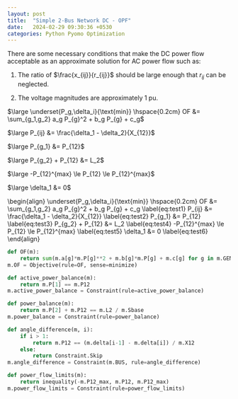```yaml
---
layout: post
title:  "Simple 2-Bus Network DC - OPF"
date:   2024-02-29 09:30:36 +0530
categories: Python Pyomo Optimization
---
```


There are some necessary conditions that make the DC power flow acceptable as an approximate solution for AC power flow such as:

1. The ratio of $\frac{x_{ij}}{r_{ij}}$ should be large enough that $r_{ij}$ can be neglected.

2. The voltage magnitudes are approximately $1$ pu.


$\large \underset{P_g,\delta_i}{\text{min}} \hspace{0.2cm} OF &= \sum_{g_1,g_2} a_g P_{g}^2 + b_g P_{g} + c_g$

$\large P_{ij} &= \frac{\delta_1 - \delta_2}{X_{12}}$

$\large P_{g_1} &= P_{12}$

$\large P_{g_2} + P_{12} &= L_2$

$\large -P_{12}^{max} \le P_{12} \le P_{12}^{max}$

$\large \delta_1 &= 0$


\begin{align}
	\underset{P_g,\delta_i}{\text{min}} \hspace{0.2cm} OF &= \sum_{g_1,g_2} a_g P_{g}^2 + b_g P_{g} + c_g \label{eq:test1}
	P_{ij} &= \frac{\delta_1 - \delta_2}{X_{12}} \label{eq:test2}
	P_{g_1} &= P_{12} \label{eq:test3}
	P_{g_2} + P_{12} &= L_2 \label{eq:test4}
	-P_{12}^{max} \le P_{12} \le P_{12}^{max} \label{eq:test5}
	\delta_1 &= 0 \label{eq:test6}
\end{align}




```python
def OF(m):
    return sum(m.a[g]*m.P[g]**2 + m.b[g]*m.P[g] + m.c[g] for g in m.GEN)
m.OF = Objective(rule=OF, sense=minimize)

def active_power_balance(m):
    return m.P[1] == m.P12
m.active_power_balance = Constraint(rule=active_power_balance)

def power_balance(m):
    return m.P[2] + m.P12 == m.L2 / m.Sbase
m.power_balance = Constraint(rule=power_balance)

def angle_difference(m, i):
    if i > 1:
        return m.P12 == (m.delta[i-1] - m.delta[i]) / m.X12
    else:
        return Constraint.Skip
m.angle_difference = Constraint(m.BUS, rule=angle_difference)

def power_flow_limits(m):
    return inequality(-m.P12_max, m.P12, m.P12_max)
m.power_flow_limits = Constraint(rule=power_flow_limits)
```

